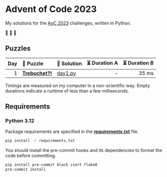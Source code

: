 # Advent of Code 2023

My solutions for the [AoC 2023](https://adventofcode.com/2023) challenges, written in Python.

🎄 🎄 🎄

## Puzzles

| Day | 🧩 Puzzle                                              | 🐍 Solution            | ⏳ Duration A | ⏳ Duration B |
| --: | :----------------------------------------------------- | :--------------------- | ------------: | ------------: |
|   1 | **[Trebuchet?!](https://adventofcode.com/2023/day/1)** | [day1.py](src/day1.py) |             - |         35 ms |

Timings are measured on my computer in a non-scientific way.
Empty durations indicate a runtime of less than a few milliseconds.

## Requirements

### Python 3.12

Package requirements are specified in the **[requirements.txt](requirements.txt)** file.

```sh
pip install -r requirements.txt
```

You should install the pre-commit hooks and its dependencies to format the code before committing.

```sh
pip install pre-commit black isort flake8
pre-commit install
```
